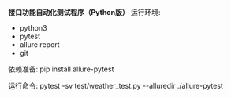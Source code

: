**接口功能自动化测试程序（Python版）**
运行环境:
- python3
- pytest
- allure report
- git

依赖准备:
pip install allure-pytest

运行命令:
pytest -sv test/weather_test.py --alluredir ./allure-pytest
